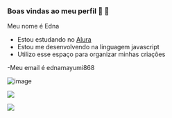 ### Boas vindas ao meu perfil 💙  👋

Meu  nome é Edna
- Estou estudando no [Alura](https://alura.combr) 
- Estou me desenvolvendo na linguagem javascript
- Utilizo esse espaço para organizar minhas criações

-Meu email é ednamayumi868

![image](https://github.com/mayumiyaeko/mayumiyaeko/assets/159777295/15d0353a-7965-42f3-bfd5-05694da5b611)

![](![image](https://github.com/mayumiyaeko/mayumiyaeko/assets/159777295/b89aa16b-12b0-497b-adcb-546bf84a317c)
)





![](![image](https://github.com/mayumiyaeko/mayumiyaeko/assets/159777295/e14c90b5-add4-4ae4-9e89-85381adc057d))

